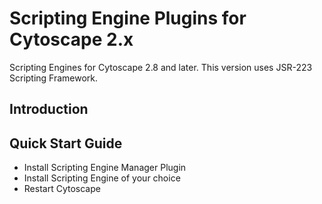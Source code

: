 # Scripting Engine Plugins for Cytoscape 2.x

Scripting Engines for Cytoscape 2.8 and later.
This version uses JSR-223 Scripting Framework.

## Introduction

## Quick Start Guide
 - Install Scripting Engine Manager Plugin
 - Install Scripting Engine of your choice
 - Restart Cytoscape


